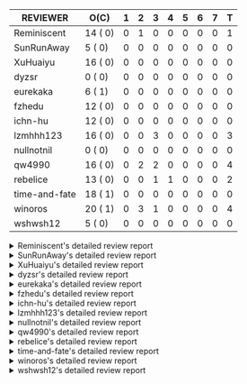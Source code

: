|   REVIEWER    |  O(C)   | 1 | 2 | 3 | 4 | 5 | 6 | 7 | T |
|---------------|---------|---|---|---|---|---|---|---|---|
| Reminiscent   | 14 ( 0) | 0 | 1 | 0 | 0 | 0 | 0 | 0 | 1 |
| SunRunAway    |  5 ( 0) | 0 | 0 | 0 | 0 | 0 | 0 | 0 | 0 |
| XuHuaiyu      | 16 ( 0) | 0 | 0 | 0 | 0 | 0 | 0 | 0 | 0 |
| dyzsr         |  0 ( 0) | 0 | 0 | 0 | 0 | 0 | 0 | 0 | 0 |
| eurekaka      |  6 ( 1) | 0 | 0 | 0 | 0 | 0 | 0 | 0 | 0 |
| fzhedu        | 12 ( 0) | 0 | 0 | 0 | 0 | 0 | 0 | 0 | 0 |
| ichn-hu       | 12 ( 0) | 0 | 0 | 0 | 0 | 0 | 0 | 0 | 0 |
| lzmhhh123     | 16 ( 0) | 0 | 0 | 3 | 0 | 0 | 0 | 0 | 3 |
| nullnotnil    |  0 ( 0) | 0 | 0 | 0 | 0 | 0 | 0 | 0 | 0 |
| qw4990        | 16 ( 0) | 0 | 2 | 2 | 0 | 0 | 0 | 0 | 4 |
| rebelice      | 13 ( 0) | 0 | 0 | 1 | 1 | 0 | 0 | 0 | 2 |
| time-and-fate | 18 ( 1) | 0 | 0 | 0 | 0 | 0 | 0 | 0 | 0 |
| winoros       | 20 ( 1) | 0 | 3 | 1 | 0 | 0 | 0 | 0 | 4 |
| wshwsh12      |  5 ( 0) | 0 | 0 | 0 | 0 | 0 | 0 | 0 | 0 |


<details> 
  <summary>Reminiscent's detailed review report</summary> 

## To Be Reviewed

|     REPO     |                                                                      PR                                                                      | C | LASTED  |
|--------------|----------------------------------------------------------------------------------------------------------------------------------------------|---|---------|
| tidb/23590   | [planner, table: optimize the list partition pruner for range query](https://github.com/pingcap/tidb/pull/23590)                             |   | 198d16h |
| docs-cn/6948 | [spm: add description for baseline capture filter](https://github.com/pingcap/docs-cn/pull/6948)                                             |   | 46d18h  |
| tidb/26474   | [planner: fix the unstable unit test TestTableFromMeta (#26463)](https://github.com/pingcap/tidb/pull/26474)                                 |   | 80d16h  |
| tidb/26475   | [planner: fix the unstable unit test TestTableFromMeta (#26463)](https://github.com/pingcap/tidb/pull/26475)                                 |   | 80d16h  |
| tidb/26491   | [planner: fix the unstable test TestOrderedResultModeOnOtherOperators (#26481)](https://github.com/pingcap/tidb/pull/26491)                  |   | 79d23h  |
| tidb/26492   | [planner: fix the unstable test TestOrderedResultModeOnOtherOperators (#26481)](https://github.com/pingcap/tidb/pull/26492)                  |   | 79d23h  |
| tidb/26498   | [planner: fix the unstable unit test `TestAnalyzeIncremental` (#26460)](https://github.com/pingcap/tidb/pull/26498)                          |   | 79d20h  |
| tidb/26499   | [planner: fix the unstable unit test `TestAnalyzeIncremental` (#26460)](https://github.com/pingcap/tidb/pull/26499)                          |   | 79d20h  |
| tidb/26503   | [planner: fix goroutine leak problem in some unit tests (#26500)](https://github.com/pingcap/tidb/pull/26503)                                |   | 79d19h  |
| tidb/27636   | [planner, expression: avoid exprs with side effects in column pruning and agg pushdown (#27370)](https://github.com/pingcap/tidb/pull/27636) |   | 44d17h  |
| tidb/27773   | [statistics: remove redundant assignment for statistics.Column.Count](https://github.com/pingcap/tidb/pull/27773)                            |   | 38d16h  |
| tidb/27837   | [planner: fix wrong plan caused by shallow copy schema columns (#27798)](https://github.com/pingcap/tidb/pull/27837)                         |   | 34d16h  |
| tidb/27849   | [session: add system table mysql.column_stats_usage](https://github.com/pingcap/tidb/pull/27849)                                             |   | 33d23h  |
| tidb/28543   | [planner/core: migrate test-infra to testify for `planner/core/integration_partition_test.go`](https://github.com/pingcap/tidb/pull/28543)   |   | 7d16h   |


## Reviewed in Last 7 Days

|    REPO    |                                                                     PR                                                                     | C | D |   R   |
|------------|--------------------------------------------------------------------------------------------------------------------------------------------|---|---|-------|
| tidb/28478 | [planner: fix the issue that some PointGet plans generated in physical-stage cannot be cached](https://github.com/pingcap/tidb/pull/28478) |   | 2 | 9d21h |


</details> 


<details> 
  <summary>SunRunAway's detailed review report</summary> 

## To Be Reviewed

|    REPO    |                                                                        PR                                                                        | C | LASTED  |
|------------|--------------------------------------------------------------------------------------------------------------------------------------------------|---|---------|
| tidb/21834 | [planner: enhanced index range calculation plan](https://github.com/pingcap/tidb/pull/21834)                                                     |   | 298d18h |
| tidb/21956 | [planner/preprocessor: disallow into-outfile clause in some place](https://github.com/pingcap/tidb/pull/21956)                                   |   | 291d23h |
| tidb/25385 | [executor: global kill 32bits (local connID part)](https://github.com/pingcap/tidb/pull/25385)                                                   |   | 119d10h |
| tidb/27530 | [executor: make `group_concat` function consider the collation (#27490)](https://github.com/pingcap/tidb/pull/27530)                             |   | 47d21h  |
| tidb/27832 | [executor: fix a bug that can not insert null into a not null column in the empty SQL mode (#21237)](https://github.com/pingcap/tidb/pull/27832) |   | 34d16h  |


## Reviewed in Last 7 Days

| REPO | PR | C | D | R |
|------|----|---|---|---|


</details> 


<details> 
  <summary>XuHuaiyu's detailed review report</summary> 

## To Be Reviewed

|     REPO     |                                                                PR                                                                 | C | LASTED  |
|--------------|-----------------------------------------------------------------------------------------------------------------------------------|---|---------|
| docs-cn/5561 | [Add sql optimization-related docs to toc](https://github.com/pingcap/docs-cn/pull/5561)                                          |   | 230d15h |
| tidb/21401   | [expression: incompatibility with MySQL for ADDTIME()](https://github.com/pingcap/tidb/pull/21401)                                |   | 314d11h |
| docs-cn/6716 | [sysvar: add doc for tidb-restricted-read-only](https://github.com/pingcap/docs-cn/pull/6716)                                     |   | 80d18h  |
| tidb/26098   | [executor, planner: add support for SQL_CALC_FOUND_ROWS](https://github.com/pingcap/tidb/pull/26098)                              |   | 92d23h  |
| tidb/26440   | [executor: a HashJoin demo in exchange parallel framework](https://github.com/pingcap/tidb/pull/26440)                            |   | 81d16h  |
| tidb/27315   | [go.mod: update parser to fix the parse error for subquery (#25647)](https://github.com/pingcap/tidb/pull/27315)                  |   | 54d13h  |
| tidb/27378   | [distsql: fix goroutine/memory leak for streaming when query is cancelled (#27354)](https://github.com/pingcap/tidb/pull/27378)   |   | 52d18h  |
| tidb/27396   | [*: set consistent assertion for DML](https://github.com/pingcap/tidb/pull/27396)                                                 |   | 52d13h  |
| tidb/27403   | [expression: round function for int should use round half up rule](https://github.com/pingcap/tidb/pull/27403)                    |   | 52d11h  |
| tidb/27530   | [executor: make `group_concat` function consider the collation (#27490)](https://github.com/pingcap/tidb/pull/27530)              |   | 47d21h  |
| tidb/27550   | [planner: fix expression rewrite makes between expr infers wrong collation. (#27254)](https://github.com/pingcap/tidb/pull/27550) |   | 47d15h  |
| tidb/27561   | [server, privilege: Socket authentication](https://github.com/pingcap/tidb/pull/27561)                                            |   | 47d4h   |
| tidb/27992   | [planner: add sub plan info of shuffleReceiver when query explain analyze](https://github.com/pingcap/tidb/pull/27992)            |   | 27d16h  |
| tidb/28647   | [expression: limit valid decimal length (#28466)](https://github.com/pingcap/tidb/pull/28647)                                     |   | 2d19h   |
| tidb/28648   | [expression: limit valid decimal length (#28466)](https://github.com/pingcap/tidb/pull/28648)                                     |   | 2d19h   |
| tidb/28649   | [expression: limit valid decimal length (#28466)](https://github.com/pingcap/tidb/pull/28649)                                     |   | 2d19h   |


## Reviewed in Last 7 Days

| REPO | PR | C | D | R |
|------|----|---|---|---|


</details> 


<details> 
  <summary>dyzsr's detailed review report</summary> 

## To Be Reviewed

| REPO | PR | C | LASTED |
|------|----|---|--------|


## Reviewed in Last 7 Days

| REPO | PR | C | D | R |
|------|----|---|---|---|


</details> 


<details> 
  <summary>eurekaka's detailed review report</summary> 

## To Be Reviewed

|    REPO    |                                                                         PR                                                                         | C | LASTED  |
|------------|----------------------------------------------------------------------------------------------------------------------------------------------------|---|---------|
| tidb/22416 | [core: fix subQuery at projection in only_full_group](https://github.com/pingcap/tidb/pull/22416)                                                  | Y | 267d11h |
| tidb/23316 | [planner: Fix rebuild range for prepared plan](https://github.com/pingcap/tidb/pull/23316)                                                         |   | 209d17h |
| tidb/27099 | [planner: support expression index for view](https://github.com/pingcap/tidb/pull/27099)                                                           |   | 60d19h  |
| tidb/27302 | [statistics: fix "data too long" error when dumping stats from table with new collation data (#27033)](https://github.com/pingcap/tidb/pull/27302) |   | 54d18h  |
| tidb/27550 | [planner: fix expression rewrite makes between expr infers wrong collation. (#27254)](https://github.com/pingcap/tidb/pull/27550)                  |   | 47d15h  |
| tidb/27849 | [session: add system table mysql.column_stats_usage](https://github.com/pingcap/tidb/pull/27849)                                                   |   | 33d23h  |


## Reviewed in Last 7 Days

| REPO | PR | C | D | R |
|------|----|---|---|---|


</details> 


<details> 
  <summary>fzhedu's detailed review report</summary> 

## To Be Reviewed

|    REPO    |                                                                         PR                                                                         | C | LASTED |
|------------|----------------------------------------------------------------------------------------------------------------------------------------------------|---|--------|
| tidb/28140 | [copr: avoid NPE when store is not available when balance batch cop task (#28110)](https://github.com/pingcap/tidb/pull/28140)                     |   | 23d20h |
| tidb/28147 | [planner: fix can not found column bug (#28067)](https://github.com/pingcap/tidb/pull/28147)                                                       |   | 23d18h |
| tidb/28149 | [planner: fix can not found column bug (#28067)](https://github.com/pingcap/tidb/pull/28149)                                                       |   | 23d18h |
| tidb/28262 | [distsql: avoid false positive error log about `invalid cop task execution summaries length` (#28188)](https://github.com/pingcap/tidb/pull/28262) |   | 18d16h |
| tidb/28263 | [distsql: avoid false positive error log about `invalid cop task execution summaries length` (#28188)](https://github.com/pingcap/tidb/pull/28263) |   | 18d16h |
| tidb/28264 | [distsql: avoid false positive error log about `invalid cop task execution summaries length` (#28188)](https://github.com/pingcap/tidb/pull/28264) |   | 18d16h |
| tidb/28287 | [copr: Fix bug that mpp node availability detect does not work in some corner cases (#28201)](https://github.com/pingcap/tidb/pull/28287)          |   | 17d21h |
| tidb/28288 | [copr: Fix bug that mpp node availability detect does not work in some corner cases (#28201)](https://github.com/pingcap/tidb/pull/28288)          |   | 17d21h |
| tidb/28289 | [copr: Fix bug that mpp node availability detect does not work in some corner cases (#28201)](https://github.com/pingcap/tidb/pull/28289)          |   | 17d21h |
| tidb/28651 | [expression: not push invalid cast to tiflash (#28458)](https://github.com/pingcap/tidb/pull/28651)                                                |   | 2d18h  |
| tidb/28652 | [expression: not push invalid cast to tiflash (#28458)](https://github.com/pingcap/tidb/pull/28652)                                                |   | 2d18h  |
| tidb/28654 | [expression: not push invalid cast to tiflash (#28458)](https://github.com/pingcap/tidb/pull/28654)                                                |   | 2d18h  |


## Reviewed in Last 7 Days

| REPO | PR | C | D | R |
|------|----|---|---|---|


</details> 


<details> 
  <summary>ichn-hu's detailed review report</summary> 

## To Be Reviewed

|     REPO     |                                                                         PR                                                                         | C | LASTED  |
|--------------|----------------------------------------------------------------------------------------------------------------------------------------------------|---|---------|
| tidb/20903   | [planner: fix confused and unnecessary double-projection in plans.](https://github.com/pingcap/tidb/pull/20903)                                    |   | 338d17h |
| docs-cn/7238 | [system-variables: correct the description of tidb_allow_fallback_to_tikv](https://github.com/pingcap/docs-cn/pull/7238)                           |   | 10d19h  |
| tidb/22631   | [executor: refine window processor](https://github.com/pingcap/tidb/pull/22631)                                                                    |   | 252d23h |
| tidb/27119   | [executor: fix json_objectagg() on varbinary type](https://github.com/pingcap/tidb/pull/27119)                                                     |   | 60d16h  |
| tidb/27403   | [expression: round function for int should use round half up rule](https://github.com/pingcap/tidb/pull/27403)                                     |   | 52d11h  |
| tidb/27419   | [expression: Fix wrong way to check for overflow (#27122)](https://github.com/pingcap/tidb/pull/27419)                                             |   | 51d21h  |
| tidb/27451   | [expression: fix wrong result for date add sub (#27244)](https://github.com/pingcap/tidb/pull/27451)                                               |   | 51d16h  |
| tidb/27454   | [expression: fix wrong result for date add sub (#27244)](https://github.com/pingcap/tidb/pull/27454)                                               |   | 51d16h  |
| tidb/28262   | [distsql: avoid false positive error log about `invalid cop task execution summaries length` (#28188)](https://github.com/pingcap/tidb/pull/28262) |   | 18d16h  |
| tidb/28263   | [distsql: avoid false positive error log about `invalid cop task execution summaries length` (#28188)](https://github.com/pingcap/tidb/pull/28263) |   | 18d16h  |
| tidb/28264   | [distsql: avoid false positive error log about `invalid cop task execution summaries length` (#28188)](https://github.com/pingcap/tidb/pull/28264) |   | 18d16h  |
| tidb/28666   | [executor: fill extra partition ID column in UnionScan executor](https://github.com/pingcap/tidb/pull/28666)                                       |   | 2d11h   |


## Reviewed in Last 7 Days

| REPO | PR | C | D | R |
|------|----|---|---|---|


</details> 


<details> 
  <summary>lzmhhh123's detailed review report</summary> 

## To Be Reviewed

|    REPO    |                                                                        PR                                                                        | C | LASTED  |
|------------|--------------------------------------------------------------------------------------------------------------------------------------------------|---|---------|
| tidb/22631 | [executor: refine window processor](https://github.com/pingcap/tidb/pull/22631)                                                                  |   | 252d23h |
| tidb/26005 | [expression: fix cast string like '.1a1' to decimal has no warnings information](https://github.com/pingcap/tidb/pull/26005)                     |   | 96d13h  |
| tidb/26152 | [types: year function can't handle some date string](https://github.com/pingcap/tidb/pull/26152)                                                 |   | 90d14h  |
| tidb/27212 | [planner: fix wrong charset about union result of date type and int](https://github.com/pingcap/tidb/pull/27212)                                 |   | 58d14h  |
| tidb/27611 | [types: fix incorrect return type about if function when argument type contains bit](https://github.com/pingcap/tidb/pull/27611)                 |   | 45d14h  |
| tikv/10616 | [copr: fix Max/Min bug when comparing signed and unsigned int64 (#10167)](https://github.com/tikv/tikv/pull/10616)                               |   | 79d21h  |
| tidb/27832 | [executor: fix a bug that can not insert null into a not null column in the empty SQL mode (#21237)](https://github.com/pingcap/tidb/pull/27832) |   | 34d16h  |
| tikv/10617 | [copr: fix Max/Min bug when comparing signed and unsigned int64 (#10167)](https://github.com/tikv/tikv/pull/10617)                               |   | 79d21h  |
| tidb/27954 | [planner: Fix Empty string has different meanings in SELECT and UPDATE](https://github.com/pingcap/tidb/pull/27954)                              |   | 30d16h  |
| tidb/28647 | [expression: limit valid decimal length (#28466)](https://github.com/pingcap/tidb/pull/28647)                                                    |   | 2d19h   |
| tidb/28648 | [expression: limit valid decimal length (#28466)](https://github.com/pingcap/tidb/pull/28648)                                                    |   | 2d19h   |
| tidb/28649 | [expression: limit valid decimal length (#28466)](https://github.com/pingcap/tidb/pull/28649)                                                    |   | 2d19h   |
| tidb/28651 | [expression: not push invalid cast to tiflash (#28458)](https://github.com/pingcap/tidb/pull/28651)                                              |   | 2d18h   |
| tidb/28652 | [expression: not push invalid cast to tiflash (#28458)](https://github.com/pingcap/tidb/pull/28652)                                              |   | 2d18h   |
| tidb/28654 | [expression: not push invalid cast to tiflash (#28458)](https://github.com/pingcap/tidb/pull/28654)                                              |   | 2d18h   |
| tidb/28656 | [distsql: fix copr cache events metric](https://github.com/pingcap/tidb/pull/28656)                                                              |   | 2d17h   |


## Reviewed in Last 7 Days

|    REPO    |                                                    PR                                                    | C | D |   R   |
|------------|----------------------------------------------------------------------------------------------------------|---|---|-------|
| tidb/28458 | [expression: not push invalid cast to tiflash](https://github.com/pingcap/tidb/pull/28458)               |   | 3 | 9d21h |
| tidb/28499 | [expression: align null flag of union columns and constants](https://github.com/pingcap/tidb/pull/28499) |   | 3 | 7d19h |
| tidb/28466 | [expression: limit valid decimal length](https://github.com/pingcap/tidb/pull/28466)                     |   | 3 | 9d15h |


</details> 


<details> 
  <summary>nullnotnil's detailed review report</summary> 

## To Be Reviewed

| REPO | PR | C | LASTED |
|------|----|---|--------|


## Reviewed in Last 7 Days

| REPO | PR | C | D | R |
|------|----|---|---|---|


</details> 


<details> 
  <summary>qw4990's detailed review report</summary> 

## To Be Reviewed

|     REPO     |                                                                         PR                                                                          | C | LASTED  |
|--------------|-----------------------------------------------------------------------------------------------------------------------------------------------------|---|---------|
| docs-cn/5561 | [Add sql optimization-related docs to toc](https://github.com/pingcap/docs-cn/pull/5561)                                                            |   | 230d15h |
| parser/1329  | [parser: support ANALYZE TABLE t PREDICATE COLUMNS / COLUMN c1 [, c2] ... and SHOW COLUMN_STATS_USAGE](https://github.com/pingcap/parser/pull/1329) |   | 37d15h  |
| tidb/21018   | [planner: don't push down null sensitive join conditions (#19620)](https://github.com/pingcap/tidb/pull/21018)                                      |   | 332d17h |
| docs-cn/7237 | [Add restriction information for index merge to avoid misuse](https://github.com/pingcap/docs-cn/pull/7237)                                         |   | 10d19h  |
| tidb/23590   | [planner, table: optimize the list partition pruner for range query](https://github.com/pingcap/tidb/pull/23590)                                    |   | 198d16h |
| tidb/26323   | [planner: use multi-layer projections for subquery selection (#8190)](https://github.com/pingcap/tidb/pull/26323)                                   |   | 84d6h   |
| tidb/26440   | [executor: a HashJoin demo in exchange parallel framework](https://github.com/pingcap/tidb/pull/26440)                                              |   | 81d16h  |
| tidb/26499   | [planner: fix the unstable unit test `TestAnalyzeIncremental` (#26460)](https://github.com/pingcap/tidb/pull/26499)                                 |   | 79d20h  |
| tidb/27315   | [go.mod: update parser to fix the parse error for subquery (#25647)](https://github.com/pingcap/tidb/pull/27315)                                    |   | 54d13h  |
| tidb/27396   | [*: set consistent assertion for DML](https://github.com/pingcap/tidb/pull/27396)                                                                   |   | 52d13h  |
| tidb/27849   | [session: add system table mysql.column_stats_usage](https://github.com/pingcap/tidb/pull/27849)                                                    |   | 33d23h  |
| tidb/28275   | [*: add plan replayer framework and gc](https://github.com/pingcap/tidb/pull/28275)                                                                 |   | 17d23h  |
| tidb/28295   | [planner: keep the original join schema in predicate pushdown (#24862)](https://github.com/pingcap/tidb/pull/28295)                                 |   | 17d16h  |
| tidb/28296   | [planner: fix the wrong partition pruning when some conditions is out of range](https://github.com/pingcap/tidb/pull/28296)                         |   | 17d16h  |
| tidb/28666   | [executor: fill extra partition ID column in UnionScan executor](https://github.com/pingcap/tidb/pull/28666)                                        |   | 2d11h   |
| tidb/28669   | [executor,binlog: fix binlog column mismatch for pessmistic transaction on partition table](https://github.com/pingcap/tidb/pull/28669)             |   | 2d2h    |


## Reviewed in Last 7 Days

|    REPO    |                                                       PR                                                       | C | D |   R    |
|------------|----------------------------------------------------------------------------------------------------------------|---|---|--------|
| tidb/28678 | [statistics: avoid mutate global variable](https://github.com/pingcap/tidb/pull/28678)                         |   | 2 | 4h     |
| tidb/28655 | [planner: check whether the plan is valid in skylinePruning first](https://github.com/pingcap/tidb/pull/28655) |   | 2 | 22h    |
| tidb/28013 | [executor: add auto id allocator execution runtime stats](https://github.com/pingcap/tidb/pull/28013)          |   | 3 | 24d18h |
| tidb/28475 | [planner: disable tiflash plan caching](https://github.com/pingcap/tidb/pull/28475)                            |   | 3 | 8d17h  |


</details> 


<details> 
  <summary>rebelice's detailed review report</summary> 

## To Be Reviewed

|     REPO     |                                                                 PR                                                                  | C | LASTED  |
|--------------|-------------------------------------------------------------------------------------------------------------------------------------|---|---------|
| docs/5185    | [sql-statements, information-schema: add `END_TIME` field for table `ANALYZE_STATUS`](https://github.com/pingcap/docs/pull/5185)    |   | 192d17h |
| docs-cn/5916 | [sql-statements, information-schema: add `END_TIME` field for table `ANALYZE_STATUS`](https://github.com/pingcap/docs-cn/pull/5916) |   | 192d17h |
| tidb/24033   | [statistics: fix some unstable tests in global stats (#23502)](https://github.com/pingcap/tidb/pull/24033)                          |   | 179d9h  |
| tidb/24669   | [planner: fix "order by + num " can use a column not in select fields](https://github.com/pingcap/tidb/pull/24669)                  |   | 149d16h |
| tidb/26474   | [planner: fix the unstable unit test TestTableFromMeta (#26463)](https://github.com/pingcap/tidb/pull/26474)                        |   | 80d16h  |
| tidb/26475   | [planner: fix the unstable unit test TestTableFromMeta (#26463)](https://github.com/pingcap/tidb/pull/26475)                        |   | 80d16h  |
| tidb/26491   | [planner: fix the unstable test TestOrderedResultModeOnOtherOperators (#26481)](https://github.com/pingcap/tidb/pull/26491)         |   | 79d23h  |
| tidb/26492   | [planner: fix the unstable test TestOrderedResultModeOnOtherOperators (#26481)](https://github.com/pingcap/tidb/pull/26492)         |   | 79d23h  |
| tidb/26498   | [planner: fix the unstable unit test `TestAnalyzeIncremental` (#26460)](https://github.com/pingcap/tidb/pull/26498)                 |   | 79d20h  |
| tidb/26499   | [planner: fix the unstable unit test `TestAnalyzeIncremental` (#26460)](https://github.com/pingcap/tidb/pull/26499)                 |   | 79d20h  |
| tidb/26505   | [planner: fix goroutine leak problem in some unit tests (#26500)](https://github.com/pingcap/tidb/pull/26505)                       |   | 79d19h  |
| tidb/27849   | [session: add system table mysql.column_stats_usage](https://github.com/pingcap/tidb/pull/27849)                                    |   | 33d23h  |
| tidb/28317   | [planner: remove duplicate predicates in the Selection operator](https://github.com/pingcap/tidb/pull/28317)                        |   | 16d8h   |


## Reviewed in Last 7 Days

|    REPO    |                                                              PR                                                               | C | D |   R   |
|------------|-------------------------------------------------------------------------------------------------------------------------------|---|---|-------|
| tidb/28475 | [planner: disable tiflash plan caching](https://github.com/pingcap/tidb/pull/28475)                                           |   | 3 | 8d20h |
| tidb/28452 | [planner/core: migrate test-infra to testify for planner/core/plan_to_pb_test.go](https://github.com/pingcap/tidb/pull/28452) |   | 4 | 9d19h |


</details> 


<details> 
  <summary>time-and-fate's detailed review report</summary> 

## To Be Reviewed

|    REPO    |                                                                      PR                                                                       | C | LASTED  |
|------------|-----------------------------------------------------------------------------------------------------------------------------------------------|---|---------|
| tidb/22416 | [core: fix subQuery at projection in only_full_group](https://github.com/pingcap/tidb/pull/22416)                                             | Y | 267d11h |
| tidb/25390 | [planner/core: fix `isTableAliasDuplicate`, use `schema.name` as key when table has a alias name](https://github.com/pingcap/tidb/pull/25390) |   | 118d19h |
| tidb/26474 | [planner: fix the unstable unit test TestTableFromMeta (#26463)](https://github.com/pingcap/tidb/pull/26474)                                  |   | 80d16h  |
| tidb/26475 | [planner: fix the unstable unit test TestTableFromMeta (#26463)](https://github.com/pingcap/tidb/pull/26475)                                  |   | 80d16h  |
| tidb/26498 | [planner: fix the unstable unit test `TestAnalyzeIncremental` (#26460)](https://github.com/pingcap/tidb/pull/26498)                           |   | 79d20h  |
| tidb/26499 | [planner: fix the unstable unit test `TestAnalyzeIncremental` (#26460)](https://github.com/pingcap/tidb/pull/26499)                           |   | 79d20h  |
| tidb/26713 | [planner: use the converted datum based on the target column to point get](https://github.com/pingcap/tidb/pull/26713)                        |   | 74d11h  |
| tidb/27260 | [planner: do not merge the generated column stats to global stats (#27256)](https://github.com/pingcap/tidb/pull/27260)                       |   | 55d12h  |
| tidb/27773 | [statistics: remove redundant assignment for statistics.Column.Count](https://github.com/pingcap/tidb/pull/27773)                             |   | 38d16h  |
| tidb/27931 | [server: handle clients without authplugin support](https://github.com/pingcap/tidb/pull/27931)                                               |   | 31d19h  |
| tidb/28275 | [*: add plan replayer framework and gc](https://github.com/pingcap/tidb/pull/28275)                                                           |   | 17d23h  |
| tidb/28295 | [planner: keep the original join schema in predicate pushdown (#24862)](https://github.com/pingcap/tidb/pull/28295)                           |   | 17d16h  |
| tidb/28444 | [planner: fix the issue that planner may cache invalid plans for joins in some cases (#28432)](https://github.com/pingcap/tidb/pull/28444)    |   | 12d23h  |
| tidb/28445 | [planner: fix the issue that planner may cache invalid plans for joins in some cases (#28432)](https://github.com/pingcap/tidb/pull/28445)    |   | 12d23h  |
| tidb/28446 | [planner: fix the issue that planner may cache invalid plans for joins in some cases (#28432)](https://github.com/pingcap/tidb/pull/28446)    |   | 12d23h  |
| tidb/28447 | [planner: fix the issue that planner may cache invalid plans for joins in some cases (#28432)](https://github.com/pingcap/tidb/pull/28447)    |   | 12d23h  |
| tidb/28491 | [util/ranger: check boundary condition when taking intersection of two columnValues](https://github.com/pingcap/tidb/pull/28491)              |   | 10d20h  |
| tidb/28554 | [planner, statistics: remove the outdated statistics to pseudo logic](https://github.com/pingcap/tidb/pull/28554)                             |   | 3d20h   |


## Reviewed in Last 7 Days

| REPO | PR | C | D | R |
|------|----|---|---|---|


</details> 


<details> 
  <summary>winoros's detailed review report</summary> 

## To Be Reviewed

|     REPO     |                                                                         PR                                                                         | C | LASTED  |
|--------------|----------------------------------------------------------------------------------------------------------------------------------------------------|---|---------|
| tidb/20903   | [planner: fix confused and unnecessary double-projection in plans.](https://github.com/pingcap/tidb/pull/20903)                                    |   | 338d17h |
| docs-cn/5916 | [sql-statements, information-schema: add `END_TIME` field for table `ANALYZE_STATUS`](https://github.com/pingcap/docs-cn/pull/5916)                |   | 192d17h |
| docs/5783    | [migration: Add information about Vitess to TiDB migration](https://github.com/pingcap/docs/pull/5783)                                             |   | 118d5h  |
| tidb/21018   | [planner: don't push down null sensitive join conditions (#19620)](https://github.com/pingcap/tidb/pull/21018)                                     |   | 332d17h |
| tidb/22416   | [core: fix subQuery at projection in only_full_group](https://github.com/pingcap/tidb/pull/22416)                                                  | Y | 267d11h |
| tidb/22478   | [planner, executor: fix query partition table with global unique index get wrong result](https://github.com/pingcap/tidb/pull/22478)               |   | 262d13h |
| tidb/24138   | [planner: Add Equivalence Rules to Transform BinaryOptSubquery to ExistsSubquery](https://github.com/pingcap/tidb/pull/24138)                      |   | 174d12h |
| tidb/26323   | [planner: use multi-layer projections for subquery selection (#8190)](https://github.com/pingcap/tidb/pull/26323)                                  |   | 84d6h   |
| tidb/26474   | [planner: fix the unstable unit test TestTableFromMeta (#26463)](https://github.com/pingcap/tidb/pull/26474)                                       |   | 80d16h  |
| tidb/26475   | [planner: fix the unstable unit test TestTableFromMeta (#26463)](https://github.com/pingcap/tidb/pull/26475)                                       |   | 80d16h  |
| tidb/26492   | [planner: fix the unstable test TestOrderedResultModeOnOtherOperators (#26481)](https://github.com/pingcap/tidb/pull/26492)                        |   | 79d23h  |
| tidb/26503   | [planner: fix goroutine leak problem in some unit tests (#26500)](https://github.com/pingcap/tidb/pull/26503)                                      |   | 79d19h  |
| tidb/26505   | [planner: fix goroutine leak problem in some unit tests (#26500)](https://github.com/pingcap/tidb/pull/26505)                                      |   | 79d19h  |
| tidb/27302   | [statistics: fix "data too long" error when dumping stats from table with new collation data (#27033)](https://github.com/pingcap/tidb/pull/27302) |   | 54d18h  |
| tidb/27636   | [planner, expression: avoid exprs with side effects in column pruning and agg pushdown (#27370)](https://github.com/pingcap/tidb/pull/27636)       |   | 44d17h  |
| tidb/27639   | [planner, expression: avoid exprs with side effects in column pruning and agg pushdown (#27370)](https://github.com/pingcap/tidb/pull/27639)       |   | 44d17h  |
| tidb/28295   | [planner: keep the original join schema in predicate pushdown (#24862)](https://github.com/pingcap/tidb/pull/28295)                                |   | 17d16h  |
| tidb/28428   | [*: support show column_stats_usage](https://github.com/pingcap/tidb/pull/28428)                                                                   |   | 13d16h  |
| tidb/28491   | [util/ranger: check boundary condition when taking intersection of two columnValues](https://github.com/pingcap/tidb/pull/28491)                   |   | 10d20h  |
| tidb/28554   | [planner, statistics: remove the outdated statistics to pseudo logic](https://github.com/pingcap/tidb/pull/28554)                                  |   | 3d20h   |


## Reviewed in Last 7 Days

|     REPO      |                                                              PR                                                               | C | D |   R    |
|---------------|-------------------------------------------------------------------------------------------------------------------------------|---|---|--------|
| community/570 | [votes: add windtalker as tidb committer](https://github.com/pingcap/community/pull/570)                                      |   | 2 | 10d4h  |
| community/571 | [votes: add LittleFall as tidb reviewer](https://github.com/pingcap/community/pull/571)                                       |   | 2 | 10d3h  |
| tidb/28678    | [statistics: avoid mutate global variable](https://github.com/pingcap/tidb/pull/28678)                                        |   | 2 | 1h     |
| tidb/28061    | [types: distinguish between string and non-string in execute statement arguments](https://github.com/pingcap/tidb/pull/28061) |   | 3 | 22d20h |


</details> 


<details> 
  <summary>wshwsh12's detailed review report</summary> 

## To Be Reviewed

|    REPO    |                                                           PR                                                           | C | LASTED  |
|------------|------------------------------------------------------------------------------------------------------------------------|---|---------|
| tidb/21401 | [expression: incompatibility with MySQL for ADDTIME()](https://github.com/pingcap/tidb/pull/21401)                     |   | 314d11h |
| tidb/21887 | [types: support %X %V %W formats for STR_TO_DATE()](https://github.com/pingcap/tidb/pull/21887)                        |   | 295d11h |
| tidb/27837 | [planner: fix wrong plan caused by shallow copy schema columns (#27798)](https://github.com/pingcap/tidb/pull/27837)   |   | 34d16h  |
| tidb/27992 | [planner: add sub plan info of shuffleReceiver when query explain analyze](https://github.com/pingcap/tidb/pull/27992) |   | 27d16h  |
| tidb/28333 | [executor: fix detaching from GlobalTracker before executing select query](https://github.com/pingcap/tidb/pull/28333) |   | 15d15h  |


## Reviewed in Last 7 Days

| REPO | PR | C | D | R |
|------|----|---|---|---|


</details> 

